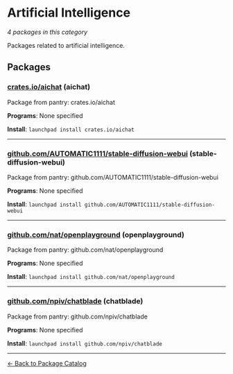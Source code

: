 # Artificial Intelligence

*4 packages in this category*

Packages related to artificial intelligence.

## Packages

### [crates.io/aichat](../packages/crates.io/aichat/index.md) (aichat)

Package from pantry: crates.io/aichat

**Programs**: None specified

**Install**: `launchpad install crates.io/aichat`

---

### [github.com/AUTOMATIC1111/stable-diffusion-webui](../packages/github.com/AUTOMATIC1111/stable-diffusion-webui.md) (stable-diffusion-webui)

Package from pantry: github.com/AUTOMATIC1111/stable-diffusion-webui

**Programs**: None specified

**Install**: `launchpad install github.com/AUTOMATIC1111/stable-diffusion-webui`

---

### [github.com/nat/openplayground](../packages/github.com/nat/openplayground.md) (openplayground)

Package from pantry: github.com/nat/openplayground

**Programs**: None specified

**Install**: `launchpad install github.com/nat/openplayground`

---

### [github.com/npiv/chatblade](../packages/github.com/npiv/chatblade.md) (chatblade)

Package from pantry: github.com/npiv/chatblade

**Programs**: None specified

**Install**: `launchpad install github.com/npiv/chatblade`

---

[← Back to Package Catalog](../package-catalog.md)
